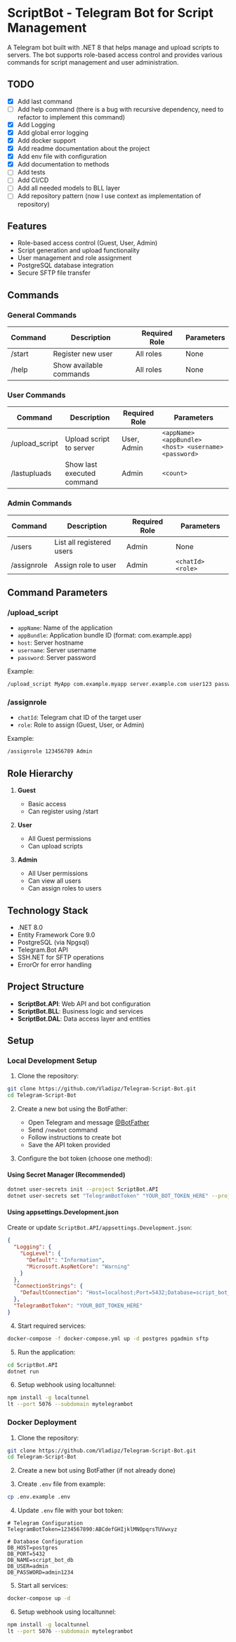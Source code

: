 # ScriptBot - Telegram Bot for Script Management

A Telegram bot built with .NET 8 that helps manage and upload scripts to servers. The bot supports role-based access control and provides various commands for script management and user administration.

## TODO

- [x] Add last command
- [ ] Add help command (there is a bug with recursive dependency, need to refactor to implement this command)
- [x] Add Logging
- [x] Add global error logging
- [x] Add docker support
- [x] Add readme documentation about the project
- [x] Add env file with configuration
- [x] Add documentation to methods
- [ ] Add tests
- [ ] Add CI/CD
- [ ] Add all needed models to BLL layer
- [ ] Add repository pattern (now I use context as implementation of repository)

## Features

- Role-based access control (Guest, User, Admin)
- Script generation and upload functionality
- User management and role assignment
- PostgreSQL database integration
- Secure SFTP file transfer

## Commands

### General Commands

| Command | Description             | Required Role | Parameters |
| ------- | ----------------------- | ------------- | ---------- |
| /start  | Register new user       | All roles     | None       |
| /help   | Show available commands | All roles     | None       |

### User Commands

| Command        | Description                | Required Role | Parameters                                           |
| -------------- | -------------------------- | ------------- | ---------------------------------------------------- |
| /upload_script | Upload script to server    | User, Admin   | `<appName> <appBundle> <host> <username> <password>` |
| /lastupluads   | Show last executed command | Admin         | `<count>`                                            |

### Admin Commands

| Command     | Description               | Required Role | Parameters        |
| ----------- | ------------------------- | ------------- | ----------------- |
| /users      | List all registered users | Admin         | None              |
| /assignrole | Assign role to user       | Admin         | `<chatId> <role>` |

## Command Parameters

### /upload_script

- `appName`: Name of the application
- `appBundle`: Application bundle ID (format: com.example.app)
- `host`: Server hostname
- `username`: Server username
- `password`: Server password

Example:

```bash
/upload_script MyApp com.example.myapp server.example.com user123 password123
```

### /assignrole

- `chatId`: Telegram chat ID of the target user
- `role`: Role to assign (Guest, User, or Admin)

Example:

```bash
/assignrole 123456789 Admin
```

## Role Hierarchy

1. **Guest**

   - Basic access
   - Can register using /start

2. **User**

   - All Guest permissions
   - Can upload scripts

3. **Admin**
   - All User permissions
   - Can view all users
   - Can assign roles to users

## Technology Stack

- .NET 8.0
- Entity Framework Core 9.0
- PostgreSQL (via Npgsql)
- Telegram.Bot API
- SSH.NET for SFTP operations
- ErrorOr for error handling

## Project Structure

- **ScriptBot.API**: Web API and bot configuration
- **ScriptBot.BLL**: Business logic and services
- **ScriptBot.DAL**: Data access layer and entities

## Setup

### Local Development Setup

1. Clone the repository:

```bash
git clone https://github.com/Vladipz/Telegram-Script-Bot.git
cd Telegram-Script-Bot
```

2. Create a new bot using the BotFather:

   - Open Telegram and message [@BotFather](https://t.me/BotFather)
   - Send `/newbot` command
   - Follow instructions to create bot
   - Save the API token provided

3. Configure the bot token (choose one method):

#### Using Secret Manager (Recommended)

```bash
dotnet user-secrets init --project ScriptBot.API
dotnet user-secrets set "TelegramBotToken" "YOUR_BOT_TOKEN_HERE" --project ScriptBot.API
```

#### Using appsettings.Development.json

Create or update `ScriptBot.API/appsettings.Development.json`:

```json
{
  "Logging": {
    "LogLevel": {
      "Default": "Information",
      "Microsoft.AspNetCore": "Warning"
    }
  },
  "ConnectionStrings": {
    "DefaultConnection": "Host=localhost;Port=5432;Database=script_bot_db;Username=admin;Password=admin1234"
  },
  "TelegramBotToken": "YOUR_BOT_TOKEN_HERE"
}
```

4. Start required services:

```bash
docker-compose -f docker-compose.yml up -d postgres pgadmin sftp
```

5. Run the application:

```bash
cd ScriptBot.API
dotnet run
```

6. Setup webhook using localtunnel:

```bash
npm install -g localtunnel
lt --port 5076 --subdomain mytelegrambot
```

### Docker Deployment

1. Clone the repository:

```bash
git clone https://github.com/Vladipz/Telegram-Script-Bot.git
cd Telegram-Script-Bot
```

2. Create a new bot using BotFather (if not already done)

3. Create `.env` file from example:

```bash
cp .env.example .env
```

4. Update `.env` file with your bot token:

```env
# Telegram Configuration
TelegramBotToken=1234567890:ABCdefGHIjklMNOpqrsTUVwxyz

# Database Configuration
DB_HOST=postgres
DB_PORT=5432
DB_NAME=script_bot_db
DB_USER=admin
DB_PASSWORD=admin1234
```

5. Start all services:

```bash
docker-compose up -d
```

6. Setup webhook using localtunnel:

```bash
npm install -g localtunnel
lt --port 5076 --subdomain mytelegrambot
```
